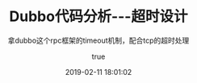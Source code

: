 ---
title: Dubbo代码分析---超时设计
cover: /images/java.png
subtitle:  拿dubbo这个rpc框架的timeout机制，配合tcp的超时处理
author: 
  nick: 王欣
  link: http://lovepoem.github.io
tags: 
- dubbo
categories: 
- dubbo
date: 2019-02-11 18:01:02  
---